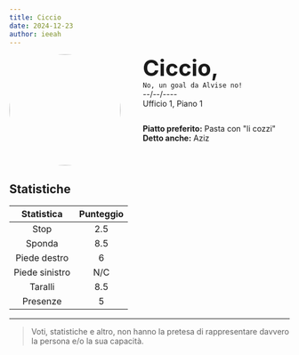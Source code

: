 ```yaml
---
title: Ciccio
date: 2024-12-23
author: ieeah
---
```


<div class="player-header" style="display: flex;">
  <div class="player-avatar" style="margin-inline-end: 40px;">
    <img src="https://robohash.org/ciccio" width="200px" height="200px" style="border-radius: 50%; aspect-ratio: 1; border: 15px solid #var(--accent); object-fit: contain; object-position: center;" />
  </div>
  <div class="player-info">
    <p class="player-name" style="margin-block: 0; font-size: 2.5rem; font-weight: bold; display: inline-block;" id="player-name">Ciccio,</p>
    <code style="display: inline-block;">No, un goal da Alvise no!</code>
    <p class="player-age" style="margin-block: 0;">--/--/----</p>
    <p class="player-office" style="margin-block: 0;">Ufficio 1, Piano 1</p>
    <div class="player-specials" style="margin-block: 1.75rem 0;">
      <p class="player-office" style="margin-block: 0;">
        <span style="font-weight: bold">Piatto preferito:</span>
        <span style="">Pasta con "li cozzi"</span>
      </p>
      <p class="player-office" style="margin-block: 0;">
        <span style="font-weight: bold">Detto anche:</span>
        <span style="">Aziz</span>
      </p>
    </div>
  </div>
</div>

## Statistiche

|   Statistica   | Punteggio |
|:--------------:|:---------:|
|      Stop      |    2.5    |
|     Sponda     |    8.5    |
|  Piede destro  |     6     |
| Piede sinistro |    N/C    |
|    Taralli     |    8.5    |
|    Presenze    |     5     |

---

> Voti, statistiche e altro, non hanno la pretesa di rappresentare davvero la persona e/o la sua capacità.
